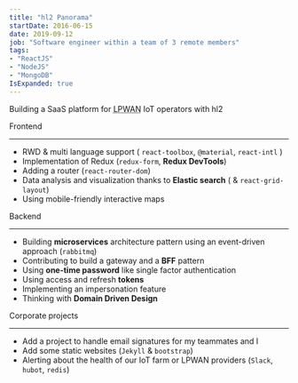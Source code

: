 ```yaml
---
title: "hl2 Panorama"
startDate: 2016-06-15
date: 2019-09-12
job: "Software engineer within a team of 3 remote members"
tags:
- "ReactJS"
- "NodeJS"
- "MongoDB"
IsExpanded: true
---
```


Building a SaaS platform for <abbr title="Low-Power Wide-Area Network">LPWAN</abbr> IoT operators with hl2<!--more-->

Frontend

---

- RWD & multi language support ( `react-toolbox`, `@material`, `react-intl` )
- Implementation of Redux (`redux-form`, **Redux DevTools**)
- Adding a router (`react-router-dom`)
- Data analysis and visualization thanks to **Elastic search** ( & `react-grid-layout`)
- Using mobile-friendly interactive maps

Backend

---

- Building **microservices** architecture pattern using an event-driven approach (`rabbitmq`)
- Contributing to build a gateway and a **BFF** pattern
- Using **one-time password** like single factor authentication
- Using access and refresh **tokens**
- Implementing an impersonation feature
- Thinking with **Domain Driven Design**

Corporate projects

---

- Add a project to handle email signatures for my teammates and I
- Add some static websites (`Jekyll` & `bootstrap`)
- Alerting about the health of our IoT farm or LPWAN providers (`Slack`, `hubot`, `redis`)

